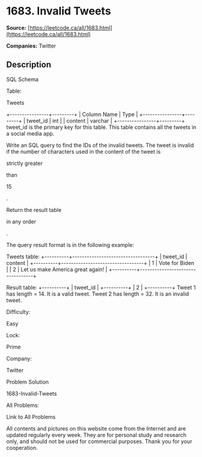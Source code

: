 # 1683. Invalid Tweets

**Source:** [https://leetcode.ca/all/1683.html](https://leetcode.ca/all/1683.html)

**Companies:** Twitter

## Description

SQL Schema

Table:

Tweets

+----------------+---------+
| Column Name    | Type    |
+----------------+---------+
| tweet_id       | int     |
| content        | varchar |
+----------------+---------+
tweet_id is the primary key for this table.
This table contains all the tweets in a social media app.

Write an SQL query to find the IDs of the invalid tweets. The tweet is invalid if the
                number of characters used in the content of the tweet is

strictly
                    greater

than

15

.

Return the result table

in any order

.

The query result format is in the following example:

Tweets table:
+----------+----------------------------------+
| tweet_id | content                          |
+----------+----------------------------------+
| 1        | Vote for Biden                   |
| 2        | Let us make America great again! |
+----------+----------------------------------+

Result table:
+----------+
| tweet_id |
+----------+
| 2        |
+----------+
Tweet 1 has length = 14. It is a valid tweet.
Tweet 2 has length = 32. It is an invalid tweet.

Difficulty:

Easy

Lock:

Prime

Company:

Twitter

Problem Solution

1683-Invalid-Tweets

All Problems:

Link to All Problems

All contents and pictures on this website come from the Internet and are updated regularly every week. They are for personal study and research only, and should not be used for commercial purposes. Thank you for your cooperation.


